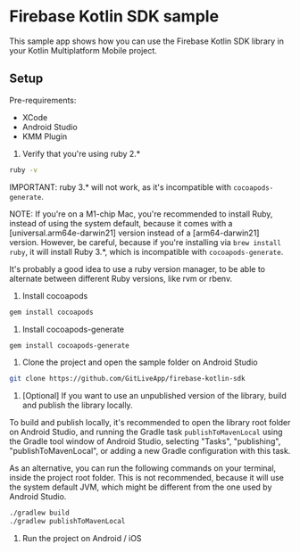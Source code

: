 # Firebase Kotlin SDK sample

This sample app shows how you can use the Firebase Kotlin SDK library in your Kotlin Multiplatform
Mobile project.

## Setup

Pre-requirements:
- XCode
- Android Studio
- KMM Plugin

1. Verify that you're using ruby 2.*

```zsh
ruby -v
```

IMPORTANT: ruby 3.* will not work, as it's incompatible with `cocoapods-generate`.

NOTE: If you're on a M1-chip Mac, you're recommended to install Ruby, instead of using the system
default, because it comes with a \[universal.arm64e-darwin21\] version instead of a
\[arm64-darwin21\] version. However, be careful, because if you're installing via
`brew install ruby`, it will install Ruby 3.*, which is incompatible with `cocoapods-generate`.

It's probably a good idea to use a ruby version manager, to be able to alternate between different 
Ruby versions, like rvm or rbenv.

1. Install cocoapods
```zsh
gem install cocoapods
```

1. Install cocoapods-generate
```zsh
gem install cocoapods-generate
```

1. Clone the project and open the sample folder on Android Studio

```zsh
git clone https://github.com/GitLiveApp/firebase-kotlin-sdk
```

1. [Optional] If you want to use an unpublished version of the library,
build and publish the library locally.
   
To build and publish locally, it's recommended to open the library root folder on Android Studio, 
and running the Gradle task `publishToMavenLocal` using the Gradle tool window of Android Studio, 
selecting "Tasks", "publishing", "publishToMavenLocal", or adding a new Gradle configuration with
this task.

As an alternative, you can run the following commands on your terminal, inside the project root 
folder. This is not recommended, because it will use the system default JVM, which might be
different from the one used by Android Studio.
```zsh
./gradlew build
./gradlew publishToMavenLocal
```

1. Run the project on Android / iOS

